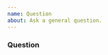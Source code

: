```yaml
---
name: Question
about: Ask a general question.
---
```


<!--- Use this template for general questions. For bug reports or feature requests, please use those templates -->

### Question

<!--- Insert your question here. Please provide as much detail as possible. -->
